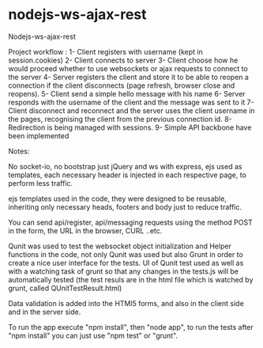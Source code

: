 nodejs-ws-ajax-rest
===================
Nodejs-ws-ajax-rest

Project workflow :
1- Client registers with username (kept in session.cookies)
2- Client connects to server
3- Client choose how he would proceed whether to use websockets or ajax requests to connect to the server
4- Server registers the client and store it to be able to reopen a connection if the client disconnects (page refresh, browser close and reopens).
5- Client send a simple hello message with his name
6- Server responds with the username of the client and the message was sent to it
7- Client disconnect and reconnect and the server uses the client username in the pages, recognising the client from the previous connection id.
8- Redirection is being managed with sessions.
9- Simple API backbone have been implemented

Notes:

No socket-io, no bootstrap just jQuery and ws with express, ejs used as templates, each necessary header is injected in each respective page, to perform less traffic.

ejs templates used in the code, they were designed to be reusable, inheriting only necessary heads, footers and body just to reduce traffic.

You can send api/register, api/messaging requests using the method POST in the form, the URL in the browser, CURL ..etc.

Qunit was used to test the websocket object initialization and Helper functions in the code, not only Qunit was used but also Grunt in order to create a nice user interface for the tests. UI of Qunit test used as well as with a watching task of grunt so that any changes in the tests.js will be automatically tested (the test resuls are in the html file which is watched by grunt, called QUnitTestResult.html)

Data validation is added into the HTMl5 forms, and also in the client side and in the server side.

To run the app execute "npm install", then "node app", to run the tests after "npm install" you can just use "npm test" or "grunt".
